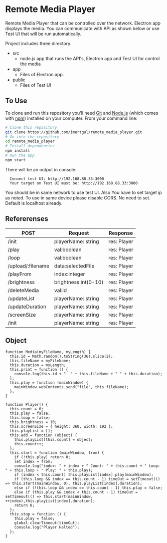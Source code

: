# Remote Media Player

Remote Media Player that can be controlled over the network. Electron app displays the media. You can communicate with API as shown below or use Test UI that will be run automatically.

Project includes three directory. 

 - src
	 - node.js app that runs the API's, Electron app and Test UI for control the media
 - app
	 - Files of Electron app.
 - public
	 - Files of Test UI

## To Use

To clone and run this repository you'll need [Git](https://git-scm.com) and [Node.js](https://nodejs.org/en/download/) (which comes with [npm](http://npmjs.com)) installed on your computer. From your command line:

```bash
# Clone this repository
git clone https://github.com/imertgul/remote_media_player.git
# Go into the repository
cd remote_media_player
# Install dependencies
npm install
# Run the app
npm start
```
There will be an output  in console:

      Connect test UI: http://192.168.88.33:3000
      Your target on Test UI must be: http://192.168.88.33:3000

You should be in same network to use test UI. Also You have to set target ip as noted.
To use in same device please disable CORS. No need to set. Default is localhost already.

## Refererenses

| POST| Request | Response  |
|--|--|--|
| /init | playerName: string | res: Player |
| /play| val:boolean | res: Player |
| /loop| val:boolean | res: Player |
| /upload/:filename| data:selectedFile | res: Player |
| /playFrom | index:integer | res: Player |
| /brightness| brightness:int(0-10) | res: Player |
| /deleteMedia| val:id | res: Player |
| /updateList | playerName: string | res: Player |
| /updateDuration | playerName: string | res: Player |
| /screenSize | playerName: string | res: Player |
| /init | playerName: string | res: Player |

## Object

    function Media(myFileName, myLength) {
      this.id = Math.random().toString(36).slice(2);
      this.fileName = myFileName;
      this.duration = myLength;
      this.print = function () {
        console.log(this.id + "  " + this.fileName + " " + this.duration);
      };
      this.play = function (mainWindow) {
        mainWindow.webContents.send("file", this.fileName);
      };
    }

    function Player() {
      this.count = 0;
      this.play = false;
      this.loop = false;
      this.brightness = 10;
      this.screenSize = { height: 360, width: 192 };
      this.playList = [];
      this.add = function (object) {
        this.playList[this.count] = object;
        this.count++;
      };
      this.start = function (mainWindow, from) {
        if (!this.play) return 0;
        let index = from;
        console.log("index: " + index + " Count: " + this.count + " Loop: " + this.loop + " Play: " + this.play);
        if (index < this.count) this.playList[index].play(mainWindow);
        if (this.loop && index == this.count - 1) timeOut = setTimeout(() => this.start(mainWindow, 0), this.playList[index].duration);
        else if (!this.loop && index == this.count - 1) this.play = false;
        else if (this.play && index < this.count - 1) timeOut = setTimeout(() => this.start(mainWindow, ++index),this.playList[index].duration);
        return 0;
      };
      this.stop = function () {
        this.play = false;
        global.clearTimeout(timeOut);
        console.log("Player Halted");
      };
    }


